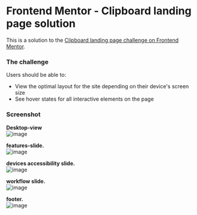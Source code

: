 # Frontend Mentor - Clipboard landing page solution

This is a solution to the [Clipboard landing page challenge on Frontend Mentor](https://www.frontendmentor.io/challenges/clipboard-landing-page-5cc9bccd6c4c91111378ecb9).

### The challenge

Users should be able to:

- View the optimal layout for the site depending on their device's screen size
- See hover states for all interactive elements on the page


### Screenshot
**Desktop-view**<br>
![image](https://github.com/hemanth110702/clipboard-landing-page-challenge/assets/89832451/c21ab75a-d15c-4f0d-a090-f9afb03ac37f)

**features-slide.**<br>
![image](https://github.com/hemanth110702/clipboard-landing-page-challenge/assets/89832451/8bc571e2-2043-4414-9d9c-a11974296afb)

**devices accessibility slide.**<br>
![image](https://github.com/hemanth110702/clipboard-landing-page-challenge/assets/89832451/8d59dde4-18cc-45df-b210-fb3af2f5ce7f)

**workflow slide.**<br>
![image](https://github.com/hemanth110702/clipboard-landing-page-challenge/assets/89832451/f3858055-0325-4eb8-a72c-1b57efb25737)


**footer.**<br>
![image](https://github.com/hemanth110702/clipboard-landing-page-challenge/assets/89832451/b06cf830-20c1-431f-a0c9-0db0a0b3afbd)

